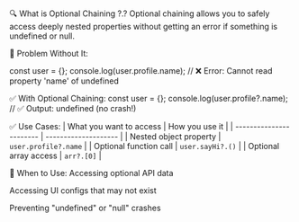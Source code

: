 🔍 What is Optional Chaining ?.?
Optional chaining allows you to safely access deeply nested properties without getting an error if something is undefined or null.

🧠 Problem Without It:

const user = {};
console.log(user.profile.name); // ❌ Error: Cannot read property 'name' of undefined

✅ With Optional Chaining:
const user = {};
console.log(user.profile?.name); // ✅ Output: undefined (no crash!)

✅ Use Cases:
| What you want to access | How you use it       |
| ----------------------- | -------------------- |
| Nested object property  | `user.profile?.name` |
| Optional function call  | `user.sayHi?.()`     |
| Optional array access   | `arr?.[0]`           |

🚨 When to Use:
Accessing optional API data

Accessing UI configs that may not exist

Preventing "undefined" or "null" crashes































